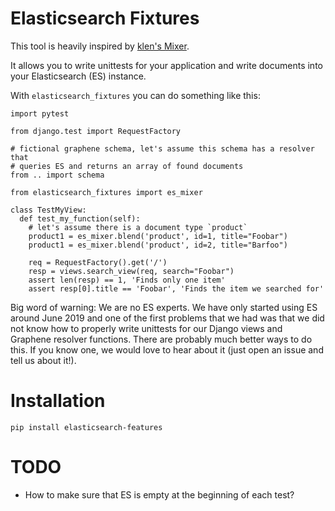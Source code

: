 # Elasticsearch Fixtures

This tool is heavily inspired by [klen's Mixer](https://github.com/klen/mixer).

It allows you to write unittests for your application and write documents
into your Elasticsearch (ES) instance.

With `elasticsearch_fixtures` you can do something like this:

```
import pytest

from django.test import RequestFactory

# fictional graphene schema, let's assume this schema has a resolver that
# queries ES and returns an array of found documents
from .. import schema

from elasticsearch_fixtures import es_mixer

class TestMyView:
  def test_my_function(self):
    # let's assume there is a document type `product`
    product1 = es_mixer.blend('product', id=1, title="Foobar")
    product1 = es_mixer.blend('product', id=2, title="Barfoo")

    req = RequestFactory().get('/')
    resp = views.search_view(req, search="Foobar")
    assert len(resp) == 1, 'Finds only one item'
    assert resp[0].title == 'Foobar', 'Finds the item we searched for'
```

Big word of warning: We are no ES experts. We have only started using ES around
June 2019 and one of the first problems that we had was that we did not know how
to properly write unittests for our Django views and Graphene resolver
functions. There are probably much better ways to do this. If you know one, we
would love to hear about it (just open an issue and tell us about it!).

# Installation

```
pip install elasticsearch-features
```

# TODO

- How to make sure that ES is empty at the beginning of each test?
